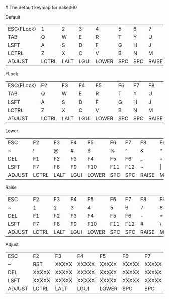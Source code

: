 #&nbsp;The&nbsp;default&nbsp;keymap&nbsp;for&nbsp;naked60

Default<br>
<table>
<tr>
<td>ESC(FLock)</td>
<td>1</td>
<td>2</td>
<td>3</td>
<td>4</td>
<td>5</td>
<td>6</td>
<td>7</td>
<td>8</td>
<td>9</td>
<td>0</td>
<td>BSPC</td>
</tr><tr>
<td>TAB</td>
<td>Q</td>
<td>W</td>
<td>E</td>
<td>R</td>
<td>T</td>
<td>Y</td>
<td>U</td>
<td>I</td>
<td>O</td>
<td>P</td>
<td>BSLS</td>
</tr><tr>
<td>LSFT</td>
<td>A</td>
<td>S</td>
<td>D</td>
<td>F</td>
<td>G</td>
<td>H</td>
<td>J</td>
<td>K</td>
<td>L</td>
<td>SCLN</td>
<td>QUOT</td>
</tr><tr>
<td>LCTRL</td>
<td>Z</td>
<td>X</td>
<td>C</td>
<td>V</td>
<td>B</td>
<td>N</td>
<td>M</td>
<td>COMM</td>
<td>DOT</td>
<td>SLSH</td>
<td>ENT</td>
</tr><tr>
<td>ADJUST</td>
<td>LCTRL</td>
<td>LALT</td>
<td>LGUI</td>
<td>LOWER</td>
<td>SPC</td>
<td>SPC</td>
<td>RAISE</td>
<td>LEFT</td>
<td>DOWN</td>
<td>UP</td>
<td>RIGHT</td>
</tr>
</table>


FLock<br>
<table>
<tr>
<td>ESC(FLock)</td>
<td>F2</td>
<td>F3</td>
<td>F4</td>
<td>F5</td>
<td>F6</td>
<td>F7</td>
<td>F8</td>
<td>F9</td>
<td>F10</td>
<td>F11</td>
<td>F12</td>
</tr><tr>
<td>TAB</td>
<td>Q</td>
<td>W</td>
<td>E</td>
<td>R</td>
<td>T</td>
<td>Y</td>
<td>U</td>
<td>I</td>
<td>O</td>
<td>P</td>
<td>BSLS</td>
</tr><tr>
<td>LSFT</td>
<td>A</td>
<td>S</td>
<td>D</td>
<td>F</td>
<td>G</td>
<td>H</td>
<td>J</td>
<td>K</td>
<td>L</td>
<td>SCLN</td>
<td>QUOT</td>
</tr><tr>
<td>LCTRL</td>
<td>Z</td>
<td>X</td>
<td>C</td>
<td>V</td>
<td>B</td>
<td>N</td>
<td>M</td>
<td>COMM</td>
<td>DOT</td>
<td>SLSH</td>
<td>ENT</td>
</tr><tr>
<td>ADJUST</td>
<td>LCTRL</td>
<td>LALT</td>
<td>LGUI</td>
<td>LOWER</td>
<td>SPC</td>
<td>SPC</td>
<td>RAISE</td>
<td>LEFT</td>
<td>DOWN</td>
<td>UP</td>
<td>RIGHT</td>
</tr>
</table>


Lower<br>
<table>
<tr>
<td>ESC</td>
<td>F2</td>
<td>F3</td>
<td>F4</td>
<td>F5</td>
<td>F6</td>
<td>F7</td>
<td>F8</td>
<td>F9</td>
<td>F10</td>
<td>F11</td>
<td>F12</td>
</tr><tr>
<td>~</td>
<td>!</td>
<td>@</td>
<td>#</td>
<td>$</td>
<td>%</td>
<td>^</td>
<td>&</td>
<td>*</td>
<td>(</td>
<td>)</td>
<td>DEL</td>
</tr><tr>
<td>DEL</td>
<td>F1</td>
<td>F2</td>
<td>F3</td>
<td>F4</td>
<td>F5</td>
<td>F6</td>
<td>_</td>
<td>+</td>
<td>{</td>
<td>}</td>
<td>|</td>
</tr><tr>
<td>LSFT</td>
<td>F7</td>
<td>F8</td>
<td>F9</td>
<td>F10</td>
<td>F11</td>
<td>F12</td>
<td>~</td>
<td>|</td>
<td>,</td>
<td>.</td>
<td>Ent</td>
</tr><tr>
<td>ADJUST</td>
<td>LCTRL</td>
<td>LALT</td>
<td>LGUI</td>
<td>LOWER</td>
<td>SPC</td>
<td>SPC</td>
<td>RAISE</td>
<td>MNXT</td>
<td>VOLD</td>
<td>VOLU</td>
<td>MPLY</td>
</tr>
</table>


Raise<br>
<table>
<tr>
<td>ESC</td>
<td>F2</td>
<td>F3</td>
<td>F4</td>
<td>F5</td>
<td>F6</td>
<td>F7</td>
<td>F8</td>
<td>F9</td>
<td>F10</td>
<td>F11</td>
<td>F12</td>
</tr><tr>
<td>~</td>
<td>1</td>
<td>2</td>
<td>3</td>
<td>4</td>
<td>5</td>
<td>6</td>
<td>7</td>
<td>8</td>
<td>9</td>
<td>0</td>
<td>DEL</td>
</tr><tr>
<td>DEL</td>
<td>F1</td>
<td>F2</td>
<td>F3</td>
<td>F4</td>
<td>F5</td>
<td>F6</td>
<td>-</td>
<td>=</td>
<td>[</td>
<td>]</td>
<td>BSLS</td>
</tr><tr>
<td>LSFT</td>
<td>F7</td>
<td>F8</td>
<td>F9</td>
<td>F10</td>
<td>F11</td>
<td>F12</td>
<td>#</td>
<td>\</td>
<td>,</td>
<td>.</td>
<td>ENT</td>
</tr><tr>
<td>ADJUST</td>
<td>LCTRL</td>
<td>LALT</td>
<td>LGUI</td>
<td>LOWER</td>
<td>SPC</td>
<td>SPC</td>
<td>RAISE</td>
<td>MNXT</td>
<td>VOLD</td>
<td>VOLU</td>
<td>MPLY</td>
</tr>
</table>


Adjust<br>
<table>
<tr>
<td>ESC</td>
<td>F2</td>
<td>F3</td>
<td>F4</td>
<td>F5</td>
<td>F6</td>
<td>F7</td>
<td>F8</td>
<td>F9</td>
<td>F10</td>
<td>F11</td>
<td>F12</td>
</tr><tr>
<td>~</td>
<td>RST</td>
<td>XXXXX</td>
<td>XXXXX</td>
<td>XXXXX</td>
<td>XXXXX</td>
<td>XXXXX</td>
<td>BTN1</td>
<td>MS_U</td>
<td>BTN2</td>
<td>XXXXX</td>
<td>Alt+PSCR</td>
</tr><tr>
<td>DEL</td>
<td>XXXXX</td>
<td>XXXXX</td>
<td>XXXXX</td>
<td>XXXXX</td>
<td>XXXXX</td>
<td>XXXXX</td>
<td>MS_L</td>
<td>MS_D</td>
<td>MS_R</td>
<td>XXXXX</td>
<td>PSCR</td>
</tr><tr>
<td>LSFT</td>
<td>XXXXX</td>
<td>XXXXX</td>
<td>XXXXX</td>
<td>XXXXX</td>
<td>XXXXX</td>
<td>XXXXX</td>
<td>XXXXX</td>
<td>XXXXX</td>
<td>XXXXX</td>
<td>XXXXX</td>
<td>C+A+D</td>
</tr><tr>
<td>ADJUST</td>
<td>LCTRL</td>
<td>LALT</td>
<td>LGUI</td>
<td>LOWER</td>
<td>SPC</td>
<td>SPC</td>
<td>RAISE</td>
<td>MNXT</td>
<td>VOLD</td>
<td>VOLU</td>
<td>MPLY</td>
</tr>
</table>

